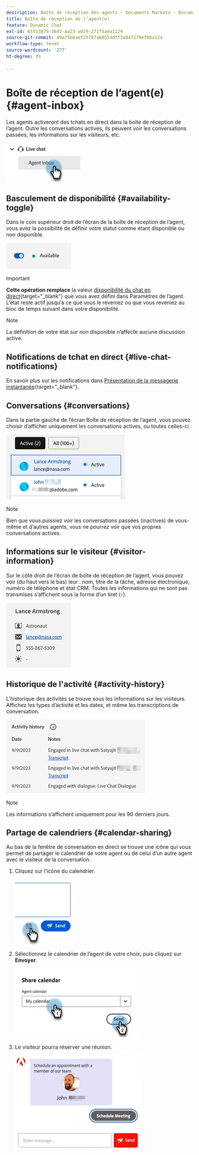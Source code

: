 ```yaml
---
description: Boîte de réception des agents - Documents Marketo - Documentation du produit
title: Boîte de réception de l’agent(e)
feature: Dynamic Chat
exl-id: 65f13879-36d2-4a23-a029-271f5aea1229
source-git-commit: 49a75b6aef25787a68554dff3a847279ef8ba12a
workflow-type: tm+mt
source-wordcount: '277'
ht-degree: 3%

---
```


# Boîte de réception de l’agent(e) {#agent-inbox}

Les agents activeront des tchats en direct dans la boîte de réception de l’agent. Outre les conversations actives, ils peuvent voir les conversations passées, les informations sur les visiteurs, etc.

![](assets/agent-inbox-1.png)

## Basculement de disponibilité {#availability-toggle}

Dans le coin supérieur droit de l’écran de la boîte de réception de l’agent, vous avez la possibilité de définir votre statut comme étant disponible ou non disponible.

![](assets/agent-inbox-2.png)

>[!IMPORTANT]
>
>**Cette opération remplace** la valeur [disponibilité du chat en direct](/help/marketo/product-docs/demand-generation/dynamic-chat/setup-and-configuration/agent-settings.md#live-chat-availability){target="_blank"} que vous avez défini dans Paramètres de l’agent. L’état reste actif jusqu’à ce que vous le reveniez ou que vous reveniez au bloc de temps suivant dans votre disponibilité.

>[!NOTE]
>
>La définition de votre état sur non disponible n’affecte aucune discussion active.

## Notifications de tchat en direct {#live-chat-notifications}

En savoir plus sur les notifications dans [Présentation de la messagerie instantanée](/help/marketo/product-docs/demand-generation/dynamic-chat/live-chat/live-chat-overview.md#live-chat-notifications){target="_blank"}.

## Conversations {#conversations}

Dans la partie gauche de l’écran Boîte de réception de l’agent, vous pouvez choisir d’afficher uniquement les conversations actives, ou toutes celles-ci.

![](assets/agent-inbox-4.png)

>[!NOTE]
>
>Bien que vous puissiez voir les conversations passées (inactives) de vous-même et d’autres agents, vous ne pourrez voir que vos propres conversations actives.

## Informations sur le visiteur {#visitor-information}

Sur le côté droit de l’écran de boîte de réception de l’agent, vous pouvez voir (du haut vers le bas) leur : nom, titre de la tâche, adresse électronique, numéro de téléphone et état CRM. Toutes les informations qui ne sont pas transmises s’affichent sous la forme d’un tiret (-).

![](assets/agent-inbox-5.png)

## Historique de l&#39;activité {#activity-history}

L’historique des activités se trouve sous les informations sur les visiteurs. Affichez les types d’activité et les dates, et même les transcriptions de conversation.

![](assets/agent-inbox-6.png)

>[!NOTE]
>
>Les informations s’affichent uniquement pour les 90 derniers jours.

## Partage de calendriers {#calendar-sharing}

Au bas de la fenêtre de conversation en direct se trouve une icône qui vous permet de partager le calendrier de votre agent ou de celui d’un autre agent avec le visiteur de la conversation.

1. Cliquez sur l’icône du calendrier.

   ![](assets/agent-inbox-7.png)

1. Sélectionnez le calendrier de l’agent de votre choix, puis cliquez sur **Envoyer**.

   ![](assets/agent-inbox-8.png)

1. Le visiteur pourra réserver une réunion.

   ![](assets/agent-inbox-9.png)
